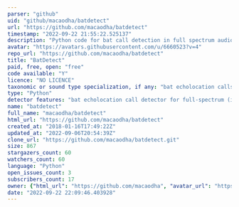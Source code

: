 ```yaml
---
parser: "github"
uid: "github/macaodha/batdetect"
url: "https://github.com/macaodha/batdetect"
timestamp: "2022-09-22 21:55:22.525137"
description: "Python code for bat call detection in full spectrum audio files."
avatar: "https://avatars.githubusercontent.com/u/6660523?v=4"
repo_url: "https://github.com/macaodha/batdetect"
title: "BatDetect"
paid, free, open: "free"
code available: "Y"
licence: "NO LICENCE"
taxonomic or sound type specialization, if any: "bat echolocation calls"
type: "Python"
detector features: "bat echolocation call detector for full-spectrum (i.e., not zero-crossing) recordings"
name: "batdetect"
full_name: "macaodha/batdetect"
html_url: "https://github.com/macaodha/batdetect"
created_at: "2018-01-16T17:49:22Z"
updated_at: "2022-09-06T20:54:39Z"
clone_url: "https://github.com/macaodha/batdetect.git"
size: 867
stargazers_count: 60
watchers_count: 60
language: "Python"
open_issues_count: 3
subscribers_count: 17
owner: {"html_url": "https://github.com/macaodha", "avatar_url": "https://avatars.githubusercontent.com/u/6660523?v=4", "login": "macaodha", "type": "User"}
date: "2022-09-22 22:09:46.403928"
---
```

